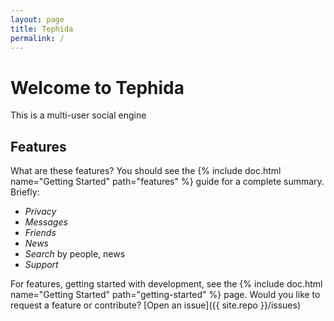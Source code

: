 ```yaml
---
layout: page
title: Tephida
permalink: /
---
```


# Welcome to Tephida

This is a multi-user social engine

[//]: # (![app.gif]&#40;https://raw.githubusercontent.com/Tephida/vii/master/images/app.gif&#41;)


## Features

What are these features? You should see the {% include doc.html name="Getting Started" path="features" %}
guide for a complete summary. Briefly:

 - *Privacy*
 - *Messages*
 - *Friends*
 - *News*
 - *Search* by people, news
 - *Support*

For features, getting started with development, see the {% include doc.html name="Getting Started" path="getting-started" %} page. Would you like to request a feature or contribute?
[Open an issue]({{ site.repo }}/issues)
